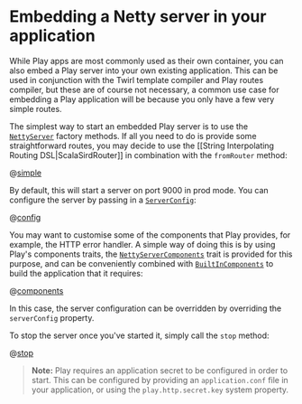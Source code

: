 <!--- Copyright (C) 2009-2017 Lightbend Inc. <https://www.lightbend.com> -->
# Embedding a Netty server in your application

While Play apps are most commonly used as their own container, you can also embed a Play server into your own existing application.  This can be used in conjunction with the Twirl template compiler and Play routes compiler, but these are of course not necessary, a common use case for embedding a Play application will be because you only have a few very simple routes.

The simplest way to start an embedded Play server is to use the [`NettyServer`](api/scala/play/core/server/NettyServer$.html) factory methods.  If all you need to do is provide some straightforward routes, you may decide to use the [[String Interpolating Routing DSL|ScalaSirdRouter]] in combination with the `fromRouter` method:

@[simple](code/ScalaNettyEmbeddingPlay.scala)

By default, this will start a server on port 9000 in prod mode.  You can configure the server by passing in a [`ServerConfig`](api/scala/play/core/server/ServerConfig.html):

@[config](code/ScalaNettyEmbeddingPlay.scala)

You may want to customise some of the components that Play provides, for example, the HTTP error handler.  A simple way of doing this is by using Play's components traits, the [`NettyServerComponents`](api/scala/play/core/server/NettyServerComponents.html) trait is provided for this purpose, and can be conveniently combined with [`BuiltInComponents`](api/scala/play/api/BuiltInComponents.html) to build the application that it requires:

@[components](code/ScalaNettyEmbeddingPlay.scala)

In this case, the server configuration can be overridden by overriding the `serverConfig` property.

To stop the server once you've started it, simply call the `stop` method:

@[stop](code/ScalaNettyEmbeddingPlay.scala)

> **Note:** Play requires an application secret to be configured in order to start.  This can be configured by providing an `application.conf` file in your application, or using the `play.http.secret.key` system property.
